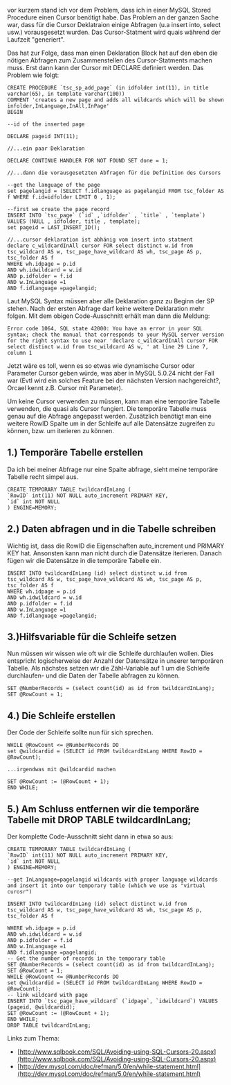 vor kurzem stand ich vor dem Problem, dass ich in einer MySQL Stored Procedure einen Cursor benötigt habe. Das Problem an der ganzen Sache war, dass für die Cursor Deklatraion einige Abfragen (u.a insert into, select usw.) vorausgesetzt wurden. Das Cursor-Statment wird quais während der Laufzeit "generiert".

Das hat zur Folge, dass man einen Deklaration Block hat auf den eben die nötigen Abfragen zum Zusammenstellen des Cursor-Statments machen muss. Erst dann kann der Cursor mit DECLARE definiert werden. Das Problem wie folgt:

```
CREATE PROCEDURE `tsc_sp_add_page` (in idfolder int(11), in title varchar(65), in template varchar(100))
COMMENT 'creates a new page and adds all wildcards which will be shown infolder,InLanguage,InAll,InPage'
BEGIN

--id of the inserted page

DECLARE pageid INT(11);

//...ein paar Deklaration

DECLARE CONTINUE HANDLER FOR NOT FOUND SET done = 1;

//...dann die vorausgesetzten Abfragen für die Definition des Cursors

--get the language of the page
set pagelangid = (SELECT f.idlanguage as pagelangid FROM tsc_folder AS f WHERE f.id=idfolder LIMIT 0 , 1);

--first we create the page record
INSERT INTO `tsc_page` (`id` ,`idfolder` , `title` , `template`) VALUES (NULL , idfolder, title , template);
set pageid = LAST_INSERT_ID();

//...cursor deklaration ist abhänig vom insert into statment
declare c_wildcardInAll cursor FOR select distinct w.id from tsc_wildcard AS w, tsc_page_have_wildcard AS wh, tsc_page AS p, tsc_folder AS f
WHERE wh.idpage = p.id
AND wh.idwildcard = w.id
AND p.idfolder = f.id
AND w.InLanguage =1
AND f.idlanguage =pagelangid;
```

Laut MySQL Syntax müssen aber alle Deklaration ganz zu Beginn der SP stehen. Nach der ersten Abfrage darf keine weitere Deklaration mehr folgen. Mit dem obigen Code-Ausschnitt erhält man dann die Meldung:

`Error code 1064, SQL state 42000: You have an error in your SQL syntax; check the manual that corresponds to your MySQL server version for the right syntax to use near 'declare c_wildcardInAll cursor FOR select distinct w.id from tsc_wildcard AS w, ' at line 29 Line 7, column 1`

Jetzt wäre es toll, wenn es so etwas wie dynamische Cursor oder Parameter Cursor geben würde, was aber in MySQL 5.0.24 nicht der Fall war (Evtl wird ein solches Feature bei der nächsten Version nachgereicht?, Orcael kennt z.B. Cursor mit Parameter).

Um keine Cursor verwenden zu müssen, kann man eine temporäre Tabelle verwenden, die quasi als Cursor fungiert. Die temporäre Tabelle muss genau auf die Abfrage angepasst werden. Zusätzlich benötigt man eine weitere RowID Spalte um in der Schleife auf alle Datensätze zugreifen zu können, bzw. um iterieren zu können.

## 1.) Temporäre Tabelle erstellen

Da ich bei meiner Abfrage nur eine Spalte abfrage, sieht meine temporäre Tabelle recht simpel aus.

```
CREATE TEMPORARY TABLE twildcardInLang (
`RowID` int(11) NOT NULL auto_increment PRIMARY KEY,
`id` int NOT NULL
) ENGINE=MEMORY;
```

## 2.) Daten abfragen und in die Tabelle schreiben

Wichtig ist, dass die RowID die Eigenschaften auto_increment und PRIMARY KEY hat. Ansonsten kann man nicht durch die Datensätze iterieren. Danach fügen wir die Datensätze in die temporäre Tabelle ein.

```
INSERT INTO twildcardInLang (id) select distinct w.id from tsc_wildcard AS w, tsc_page_have_wildcard AS wh, tsc_page AS p, tsc_folder AS f
WHERE wh.idpage = p.id
AND wh.idwildcard = w.id
AND p.idfolder = f.id
AND w.InLanguage =1
AND f.idlanguage =pagelangid;
```

## 3.)Hilfsvariable für die Schleife setzen
Nun müssen wir wissen wie oft wir die Schleife durchlaufen wollen. Dies entspricht logischerweise der Anzahl der Datensätze in unserer temporären Tabelle. Als nächstes setzen wir die Zähl-Variable auf 1 um die Schleife durchlaufen- und die Daten der Tabelle abfragen zu können.
```
SET @NumberRecords = (select count(id) as id from twildcardInLang);
SET @RowCount = 1;
```
## 4.) Die Schleife erstellen

Der Code der Schleife sollte nun für sich sprechen.
```
WHILE @RowCount <= @NumberRecords DO
set @wildcardid = (SELECT id FROM twildcardInLang WHERE RowID = @RowCount);

...irgendwas mit @wildcardid machen

SET @RowCount := (@RowCount + 1);
END WHILE;
```

## 5.) Am Schluss entfernen wir die temporäre Tabelle mit DROP TABLE twildcardInLang;

Der komplette Code-Ausschnitt sieht dann in etwa so aus:

```
CREATE TEMPORARY TABLE twildcardInLang (
`RowID` int(11) NOT NULL auto_increment PRIMARY KEY,
`id` int NOT NULL
) ENGINE=MEMORY;

--get InLanguage=pagelangid wildcards with proper language wildcards and insert it into our temporary table (which we use as "virtual curosr")

INSERT INTO twildcardInLang (id) select distinct w.id from tsc_wildcard AS w, tsc_page_have_wildcard AS wh, tsc_page AS p, tsc_folder AS f

WHERE wh.idpage = p.id
AND wh.idwildcard = w.id
AND p.idfolder = f.id
AND w.InLanguage =1
AND f.idlanguage =pagelangid;
-- Get the number of records in the temporary table
SET @NumberRecords = (select count(id) as id from twildcardInLang);
SET @RowCount = 1;
WHILE @RowCount <= @NumberRecords DO
set @wildcardid = (SELECT id FROM twildcardInLang WHERE RowID = @RowCount);
-- link wildcard with page
INSERT INTO `tsc_page_have_wildcard` (`idpage`, `idwildcard`) VALUES (pageid, @wildcardid);
SET @RowCount := (@RowCount + 1);
END WHILE;
DROP TABLE twildcardInLang;
```

Links zum Thema:

- [http://www.sqlbook.com/SQL/Avoiding-using-SQL-Cursors-20.aspx](http://www.sqlbook.com/SQL/Avoiding-using-SQL-Cursors-20.aspx)
- [http://dev.mysql.com/doc/refman/5.0/en/while-statement.html](http://dev.mysql.com/doc/refman/5.0/en/while-statement.html)